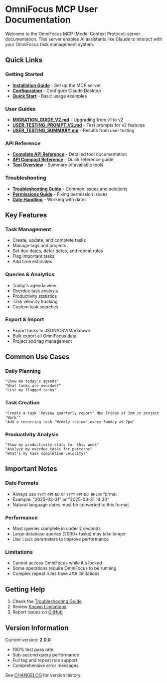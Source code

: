 # OmniFocus MCP User Documentation

Welcome to the OmniFocus MCP (Model Context Protocol) server documentation. This server enables AI assistants like Claude to interact with your OmniFocus task management system.

## Quick Links

### Getting Started
- **[Installation Guide](../../README.md#installation)** - Set up the MCP server
- **[Configuration](../../docs/claude-desktop-config.md)** - Configure Claude Desktop
- **[Quick Start](../../README.md#quick-start)** - Basic usage examples

### User Guides
- **[MIGRATION_GUIDE_V2.md](MIGRATION_GUIDE_V2.md)** - Upgrading from v1 to v2
- **[USER_TESTING_PROMPT_V2.md](USER_TESTING_PROMPT_V2.md)** - Test prompts for v2 features
- **[USER_TESTING_SUMMARY.md](USER_TESTING_SUMMARY.md)** - Results from user testing

### API Reference
- **[Complete API Reference](../../docs/API-REFERENCE.md)** - Detailed tool documentation
- **[API Compact Reference](../../docs/API-COMPACT.md)** - Quick reference guide
- **[Tool Overview](../../docs/TOOLS.md)** - Summary of available tools

### Troubleshooting
- **[Troubleshooting Guide](../../docs/TROUBLESHOOTING.md)** - Common issues and solutions
- **[Permissions Guide](../../docs/PERMISSIONS.md)** - Fixing permission issues
- **[Date Handling](../../docs/DATE_HANDLING.md)** - Working with dates

## Key Features

### Task Management
- Create, update, and complete tasks
- Manage tags and projects
- Set due dates, defer dates, and repeat rules
- Flag important tasks
- Add time estimates

### Queries & Analytics
- Today's agenda view
- Overdue task analysis
- Productivity statistics
- Task velocity tracking
- Custom task searches

### Export & Import
- Export tasks to JSON/CSV/Markdown
- Bulk export all OmniFocus data
- Project and tag management

## Common Use Cases

### Daily Planning
```
"Show me today's agenda"
"What tasks are overdue?"
"List my flagged tasks"
```

### Task Creation
```
"Create a task 'Review quarterly report' due Friday at 3pm in project 'Work'"
"Add a recurring task 'Weekly review' every Sunday at 2pm"
```

### Productivity Analysis
```
"Show my productivity stats for this week"
"Analyze my overdue tasks for patterns"
"What's my task completion velocity?"
```

## Important Notes

### Date Formats
- Always use `YYYY-MM-DD` or `YYYY-MM-DD HH:mm` format
- Example: "2025-03-31" or "2025-03-31 14:30"
- Natural language dates must be converted to this format

### Performance
- Most queries complete in under 2 seconds
- Large database queries (2000+ tasks) may take longer
- Use `limit` parameters to improve performance

### Limitations
- Cannot access OmniFocus while it's locked
- Some operations require OmniFocus to be running
- Complex repeat rules have JXA limitations

## Getting Help

1. Check the [Troubleshooting Guide](../../docs/TROUBLESHOOTING.md)
2. Review [Known Limitations](../../docs/USER_FEEDBACK_AND_LIMITATIONS.md)
3. Report issues on [GitHub](https://github.com/kip/omnifocus-mcp/issues)

## Version Information

Current version: **2.0.0**
- 100% test pass rate
- Sub-second query performance
- Full tag and repeat rule support
- Comprehensive error messages

See [CHANGELOG](../../CHANGELOG.md) for version history.